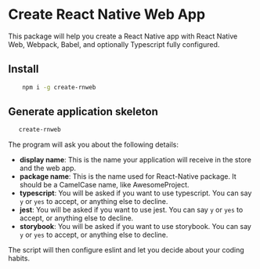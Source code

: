 # Create React Native Web App

This package will help you create a React Native app with React Native Web, Webpack, Babel, and optionally Typescript fully configured.

## Install

```bash
    npm i -g create-rnweb
```

## Generate application skeleton

```bash
   create-rnweb
```

The program will ask you about the following details:

 * **display name**: This is the name your application will receive in the store and the web app.
 * **package name**: This is the name used for React-Native package. It should be a CamelCase name, like AwesomeProject.
 * **typescript**: You will be asked if you want to use typescript. You can say `y` or `yes` to accept, or anything else to decline.
 * **jest**: You will be asked if you want to use jest. You can say `y` or `yes` to accept, or anything else to decline.
 * **storybook**: You will be asked if you want to use storybook. You can say `y` or `yes` to accept, or anything else to decline.

 The script will then configure eslint and let you decide about your coding habits.